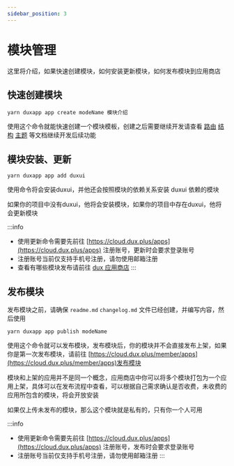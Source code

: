 ```yaml
---
sidebar_position: 3
---
```


# 模块管理

这里将介绍，如果快速创建模块，如何安装更新模块，如何发布模块到应用商店

## 快速创建模块

`yarn duxapp app create modeName 模块介绍`  

使用这个命令就能快速创建一个模块模板，创建之后需要继续开发请查看 [路由](route) [结构](directory) [主题](theme) 等文档继续开发后续功能

## 模块安装、更新

`yarn duxapp app add duxui`  

使用命令将会安装duxui，并他还会按照模块的依赖关系安装 duxui 依赖的模块  

如果你的项目中没有duxui，他将会安装模块，如果你的项目中存在duxui，他将会更新模块 

:::info
- 使用更新命令需要先前往 [https://cloud.dux.plus/apps](https://cloud.dux.plus/apps) 注册账号，更新时会要求登录账号
- 注册账号当前仅支持手机号注册，请勿使用邮箱注册
- 查看有哪些模块发布请前往 [dux 应用商店](https://cloud.dux.plus/apps?system=duxapp&page=1)
:::

## 发布模块

发布模块之前，请确保 `readme.md` `changelog.md` 文件已经创建，并编写内容，然后使用  

`yarn duxapp app publish modeName`  

使用这个命令就可以发布模块，发布模块后，你的模块并不会直接发布上架，如果你是第一次发布模块，请前往
[https://cloud.dux.plus/member/apps](https://cloud.dux.plus/member/apps)发布模块  

模块和上架的应用并不是同一个概念，应用商店中你可以将多个模块打包为一个应用上架，具体可以在发布流程中查看，可以根据自己需求确认是否收费，未收费的应用所包含的模块，将会开放安装  

如果仅上传未发布的模块，那么这个模块就是私有的，只有你一个人可用

:::info
- 使用更新命令需要先前往 [https://cloud.dux.plus/apps](https://cloud.dux.plus/apps) 注册账号，发布时会要求登录账号
- 注册账号当前仅支持手机号注册，请勿使用邮箱注册
:::